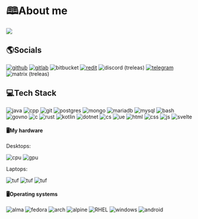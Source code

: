 # 🕮About me

![](https://github-readme-stats.vercel.app/api?username=treleas&count_private=true&show_icons=true&icon_color=0414a3&title_color=0414a3)

## 🌎Socials
[![github](https://img.shields.io/badge/GitHub-100000?style=for-the-badge&logo=github&logoColor=white)](https://github.com/treleas) [![gitlab](https://img.shields.io/badge/GitLab-330F63?style=for-the-badge&logo=gitlab&logoColor=white)](https://gitlab.com/treleas) ![bitbucket](https://img.shields.io/badge/Bitbucket-0747a6?style=for-the-badge&logo=bitbucket&logoColor=white) [![redit](https://img.shields.io/badge/Reddit-FF4500?style=for-the-badge&logo=reddit&logoColor=white)](https://www.reddit.com/user/National-Piece-7405/) ![discord (treleas)](https://img.shields.io/badge/Discord-7289DA?style=for-the-badge&logo=discord&logoColor=white) [![telegram](https://img.shields.io/badge/Telegram-2CA5E0?style=for-the-badge&logo=telegram&logoColor=white)](https://t.me/treleas) ![matrix (treleas)](https://img.shields.io/badge/matrix-000000?style=for-the-badge&logo=Matrix&logoColor=white)

## 💻Tech Stack
![java](https://img.shields.io/badge/Java-ED8B00?style=for-the-badge&logo=openjdk&logoColor=white) ![cpp](https://img.shields.io/badge/C%2B%2B-00599C?style=for-the-badge&logo=c%2B%2B&logoColor=white) ![git](https://img.shields.io/badge/GIT-E44C30?style=for-the-badge&logo=git&logoColor=white) ![postgres](https://img.shields.io/badge/PostgreSQL-316192?style=for-the-badge&logo=postgresql&logoColor=white) ![mongo](https://img.shields.io/badge/MongoDB-4EA94B?style=for-the-badge&logo=mongodb&logoColor=white) ![mariadb](https://img.shields.io/badge/MariaDB-003545?style=for-the-badge&logo=mariadb&logoColor=white) ![mysql](https://img.shields.io/badge/MySQL-00000F?style=for-the-badge&logo=mysql&logoColor=white) ![bash](https://img.shields.io/badge/GNU%20Bash-4EAA25?style=for-the-badge&logo=GNU%20Bash&logoColor=white) ![govno](https://img.shields.io/badge/windows%20terminal-4D4D4D?style=for-the-badge&logo=windows%20terminal&logoColor=white) ![c](https://img.shields.io/badge/C-00599C?style=for-the-badge&logo=c&logoColor=white) ![rust](https://img.shields.io/badge/Rust-000000?style=for-the-badge&logo=rust&logoColor=white) ![kotlin](https://img.shields.io/badge/Kotlin-0095D5?&style=for-the-badge&logo=kotlin&logoColor=white) ![dotnet](https://img.shields.io/badge/.NET-5C2D91?style=for-the-badge&logo=.net&logoColor=white) ![cs](https://img.shields.io/badge/C%23-239120?style=for-the-badge&logo=c-sharp&logoColor=white) ![ue](https://img.shields.io/badge/unrealengine-%23313131.svg?style=for-the-badge&logo=unrealengine&logoColor=white) ![html](https://img.shields.io/badge/HTML5-E34F26?style=for-the-badge&logo=html5&logoColor=white) ![css](https://img.shields.io/badge/CSS3-1572B6?style=for-the-badge&logo=css3&logoColor=white) ![js](https://img.shields.io/badge/JavaScript-F7DF1E?style=for-the-badge&logo=JavaScript&logoColor=white) ![svelte](https://img.shields.io/badge/Svelte-4A4A55?style=for-the-badge&logo=svelte&logoColor=FF3E00)

#### 🖥My hardware
Desktops:

![cpu](https://img.shields.io/badge/AMD-Ryzen_7_5800X-ED1C24?style=for-the-badge&logo=amd&logoColor=white) ![gpu](https://img.shields.io/badge/AMD-Radeon_RX_6750XT-ED1C24?style=for-the-badge&logo=amd&logoColor=white)

Laptops:

![tuf](https://img.shields.io/badge/Windows-ASUS_TUF_A15_2023-0078D6?style=for-the-badge&logo=windows&logoColor=white)
![tuf](https://img.shields.io/badge/Windows-Acer_Aspire_5_2019-0078D6?style=for-the-badge&logo=windows&logoColor=white)
![tuf](https://img.shields.io/badge/Windows-Acer_Aspire_E1_2013-0078D6?style=for-the-badge&logo=windows&logoColor=white)

#### 🖥Operating systems
![alma](https://img.shields.io/badge/-AlmaLinux-000000?style=flat&logo=almalinux&logoColor=white) ![fedora](https://img.shields.io/badge/-Fedora-51A2DA?style=flat&logo=fedora&logoColor=white%22/%3E) ![arch](https://img.shields.io/badge/-Arch%20Linux-1793D1?style=flat&logo=archlinux&logoColor=white) ![alpine](https://img.shields.io/badge/-Alpine%20Linux-0D597F?style=flat&logo=alpinelinux&logoColor=white) ![RHEL](https://img.shields.io/badge/-Red%20Hat-EE0000?style=flat&logo=redhat&logoColor=white) ![windows](https://img.shields.io/badge/-Windows%2095-008080?style=flat&logo=windows95&logoColor=white) ![android](https://img.shields.io/badge/-Android-34A853?style=flat&logo=android&logoColor=white)
